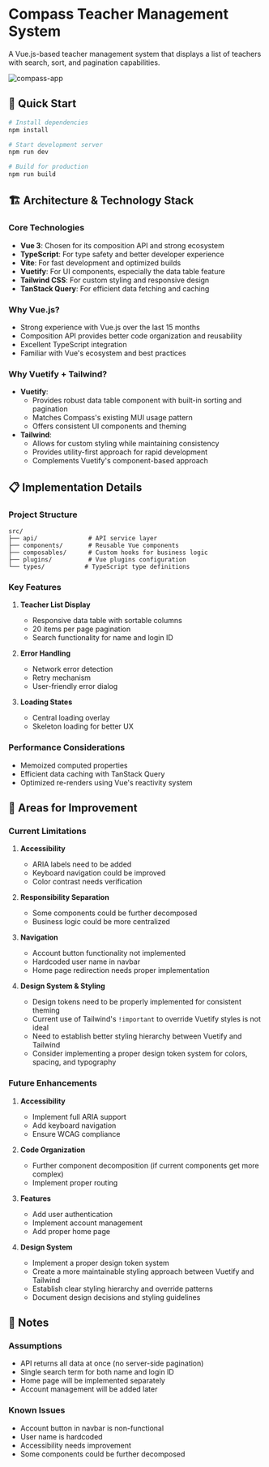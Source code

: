 # Compass Teacher Management System

A Vue.js-based teacher management system that displays a list of teachers with search, sort, and pagination capabilities.

![compass-app](https://github.com/user-attachments/assets/9b1e8dc3-6e55-48ce-bf0d-659711e82b67)

## 🚀 Quick Start

```bash
# Install dependencies
npm install

# Start development server
npm run dev

# Build for production
npm run build
```

## 🏗️ Architecture & Technology Stack

### Core Technologies

- **Vue 3**: Chosen for its composition API and strong ecosystem
- **TypeScript**: For type safety and better developer experience
- **Vite**: For fast development and optimized builds
- **Vuetify**: For UI components, especially the data table feature
- **Tailwind CSS**: For custom styling and responsive design
- **TanStack Query**: For efficient data fetching and caching

### Why Vue.js?

- Strong experience with Vue.js over the last 15 months
- Composition API provides better code organization and reusability
- Excellent TypeScript integration
- Familiar with Vue's ecosystem and best practices

### Why Vuetify + Tailwind?

- **Vuetify**:
  - Provides robust data table component with built-in sorting and pagination
  - Matches Compass's existing MUI usage pattern
  - Offers consistent UI components and theming
- **Tailwind**:
  - Allows for custom styling while maintaining consistency
  - Provides utility-first approach for rapid development
  - Complements Vuetify's component-based approach

## 📋 Implementation Details

### Project Structure

```
src/
├── api/              # API service layer
├── components/       # Reusable Vue components
├── composables/      # Custom hooks for business logic
├── plugins/          # Vue plugins configuration
└── types/           # TypeScript type definitions
```

### Key Features

1. **Teacher List Display**

   - Responsive data table with sortable columns
   - 20 items per page pagination
   - Search functionality for name and login ID

2. **Error Handling**

   - Network error detection
   - Retry mechanism
   - User-friendly error dialog

3. **Loading States**
   - Central loading overlay
   - Skeleton loading for better UX

### Performance Considerations

- Memoized computed properties
- Efficient data caching with TanStack Query
- Optimized re-renders using Vue's reactivity system

## 🎯 Areas for Improvement

### Current Limitations

1. **Accessibility**

   - ARIA labels need to be added
   - Keyboard navigation could be improved
   - Color contrast needs verification

2. **Responsibility Separation**

   - Some components could be further decomposed
   - Business logic could be more centralized

3. **Navigation**

   - Account button functionality not implemented
   - Hardcoded user name in navbar
   - Home page redirection needs proper implementation

4. **Design System & Styling**
   - Design tokens need to be properly implemented for consistent theming
   - Current use of Tailwind's `!important` to override Vuetify styles is not ideal
   - Need to establish better styling hierarchy between Vuetify and Tailwind
   - Consider implementing a proper design token system for colors, spacing, and typography

### Future Enhancements

1. **Accessibility**

   - Implement full ARIA support
   - Add keyboard navigation
   - Ensure WCAG compliance

2. **Code Organization**

   - Further component decomposition (if current components get more complex)
   - Implement proper routing

3. **Features**

   - Add user authentication
   - Implement account management
   - Add proper home page

4. **Design System**
   - Implement a proper design token system
   - Create a more maintainable styling approach between Vuetify and Tailwind
   - Establish clear styling hierarchy and override patterns
   - Document design decisions and styling guidelines

## 📝 Notes

### Assumptions

- API returns all data at once (no server-side pagination)
- Single search term for both name and login ID
- Home page will be implemented separately
- Account management will be added later

### Known Issues

- Account button in navbar is non-functional
- User name is hardcoded
- Accessibility needs improvement
- Some components could be further decomposed
